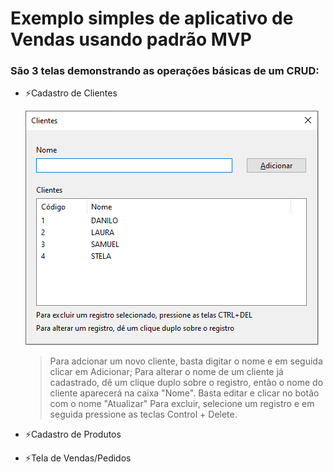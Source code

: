 # Exemplo simples de aplicativo de Vendas usando padrão MVP

### São 3 telas demonstrando as operações básicas de um CRUD:

- ⚡Cadastro de Clientes

  ![](Imagens/TelaClientes.png)
  > Para adcionar um novo cliente, basta digitar o nome e em seguida clicar em Adicionar;
  > Para alterar o nome de um cliente já cadastrado, dê um clique duplo sobre o registro, então o nome do cliente aparecerá na caixa "Nome". Basta editar e clicar no botão com o nome "Atualizar"
  > Para excluir, selecione um registro e em seguida pressione as teclas Control + Delete.
  
- ⚡Cadastro de Produtos
- ⚡Tela de Vendas/Pedidos
